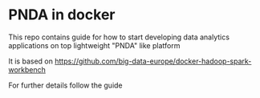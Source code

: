 # PNDA in docker
This repo contains guide for how to start developing data analytics applications on top lightweight "PNDA" like platform

It is based on https://github.com/big-data-europe/docker-hadoop-spark-workbench

For further details follow the guide
